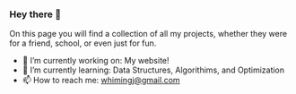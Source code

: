 ### Hey there 🕺

On this page you will find a collection of all my projects, whether they were for a friend, school, or even just for fun. 

- 🔭 I’m currently working on: My website!
- 🌱 I’m currently learning: Data Structures, Algorithims, and Optimization
- 📫 How to reach me: whimingj@gmail.com
<!--
**whi-ming/whi-ming** is a ✨ _special_ ✨ repository because its `README.md` (this file) appears on your GitHub profile.

Here are some ideas to get you started:

- 🔭 I’m currently working on ...
- 🌱 I’m currently learning ...
- 👯 I’m looking to collaborate on ...
- 🤔 I’m looking for help with ...
- 💬 Ask me about ...
- 📫 How to reach me: ...
- 😄 Pronouns: ...
- ⚡ Fun fact: ...
-->
